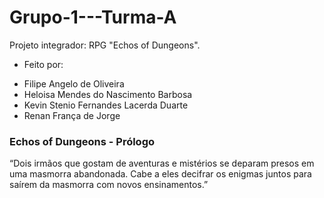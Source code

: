 # Grupo-1---Turma-A
Projeto integrador: RPG "Echos of Dungeons".

* Feito por:
- Filipe Angelo de Oliveira
- Heloisa Mendes do Nascimento Barbosa
- Kevin Stenio Fernandes Lacerda Duarte
- Renan França de Jorge


### Echos of Dungeons - Prólogo
“Dois irmãos que gostam de aventuras e mistérios se deparam presos em uma masmorra abandonada. Cabe a eles decifrar os enigmas juntos para saírem da masmorra com novos ensinamentos.” 
